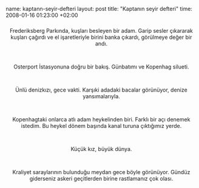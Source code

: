 name: kaptann-seyir-defteri
layout: post
title: "Kaptanın seyir defteri"
time: 2008-01-16 01:23:00 +02:00

<div style="text-align: center;"><a onblur="try {parent.deselectBloggerImageGracefully();} catch(e) {}" href="http://3.bp.blogspot.com/_AZvuJ9kmERM/R40lHWeOdBI/AAAAAAAAAes/xfRG0u5KjT0/s1600-h/DSCN8590_1.JPG">    <img style="margin: 0px auto 10px; display: block; text-align: center; cursor: pointer;" src="http://3.bp.blogspot.com/_AZvuJ9kmERM/R40lHWeOdBI/AAAAAAAAAes/xfRG0u5KjT0/s400/DSCN8590_1.JPG" alt="" id="BLOGGER_PHOTO_ID_5155817956630754322" border="0" /></a>Frederiksberg Parkında, kuşları besleyen bir adam. Garip sesler çıkararak kuşları çağırdı ve el işaretleriyle birini banka çıkardı, görülmeye değer bir andı.<br /></div><br /><br /><div style="text-align: center;"><a onblur="try {parent.deselectBloggerImageGracefully();} catch(e) {}" href="http://1.bp.blogspot.com/_AZvuJ9kmERM/R40jh2eOc8I/AAAAAAAAAeE/bFPcAMdpnjA/s1600-h/DSCN8412_3.JPG"><img style="margin: 0px auto 10px; display: block; text-align: center; cursor: pointer;" src="http://1.bp.blogspot.com/_AZvuJ9kmERM/R40jh2eOc8I/AAAAAAAAAeE/bFPcAMdpnjA/s400/DSCN8412_3.JPG" alt="" id="BLOGGER_PHOTO_ID_5155816212874032066" border="0" /></a>Osterport İstasyonuna doğru bir bakış. Günbatımı ve Kopenhag silueti.<br /></div><br /><br /><div style="text-align: center;"><a onblur="try {parent.deselectBloggerImageGracefully();} catch(e) {}" href="http://2.bp.blogspot.com/_AZvuJ9kmERM/R40jiGeOc9I/AAAAAAAAAeM/4J8SuJavc-Q/s1600-h/DSCN8418.JPG"><img style="margin: 0px auto 10px; display: block; text-align: center; cursor: pointer;" src="http://2.bp.blogspot.com/_AZvuJ9kmERM/R40jiGeOc9I/AAAAAAAAAeM/4J8SuJavc-Q/s400/DSCN8418.JPG" alt="" id="BLOGGER_PHOTO_ID_5155816217168999378" border="0" /></a>Ünlü denizkızı, gece vakti. Karşıki adadaki bacalar görünüyor, denize yansımalarıyla.<br /></div><br /><br /><div style="text-align: center;"><a onblur="try {parent.deselectBloggerImageGracefully();} catch(e) {}" href="http://4.bp.blogspot.com/_AZvuJ9kmERM/R40jimeOc-I/AAAAAAAAAeU/F0_jlbvNRl4/s1600-h/DSCN8443_1.JPG"><img style="margin: 0px auto 10px; display: block; text-align: center; cursor: pointer;" src="http://4.bp.blogspot.com/_AZvuJ9kmERM/R40jimeOc-I/AAAAAAAAAeU/F0_jlbvNRl4/s400/DSCN8443_1.JPG" alt="" id="BLOGGER_PHOTO_ID_5155816225758933986" border="0" /></a>Kopenhagtaki onlarca atlı adam heykelinden biri. Farklı bir açı denemek istedim. Bu heykel dönem başında kanal turuna çıktığımız yerde.<br /></div><br /><br /><div style="text-align: center;"><a onblur="try {parent.deselectBloggerImageGracefully();} catch(e) {}" href="http://2.bp.blogspot.com/_AZvuJ9kmERM/R40jjGeOc_I/AAAAAAAAAec/N1R7UOYx2bQ/s1600-h/DSCN8476_1.JPG"><img style="margin: 0px auto 10px; display: block; text-align: center; cursor: pointer;" src="http://2.bp.blogspot.com/_AZvuJ9kmERM/R40jjGeOc_I/AAAAAAAAAec/N1R7UOYx2bQ/s400/DSCN8476_1.JPG" alt="" id="BLOGGER_PHOTO_ID_5155816234348868594" border="0" /></a>Küçük kız, büyük dünya.<br /></div><br /><br /><div style="text-align: center;"><a onblur="try {parent.deselectBloggerImageGracefully();} catch(e) {}" href="http://4.bp.blogspot.com/_AZvuJ9kmERM/R40jjmeOdAI/AAAAAAAAAek/gKmqZHkt6YQ/s1600-h/DSCN8522.JPG"><img style="margin: 0px auto 10px; display: block; text-align: center; cursor: pointer;" src="http://4.bp.blogspot.com/_AZvuJ9kmERM/R40jjmeOdAI/AAAAAAAAAek/gKmqZHkt6YQ/s400/DSCN8522.JPG" alt="" id="BLOGGER_PHOTO_ID_5155816242938803202" border="0" /></a>Kraliyet saraylarının bulunduğu meydan gece böyle görünüyor. Gündüz giderseniz askeri geçitlerden birine rastlamanız çok olası.<br /></div>
